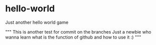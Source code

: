 # hello-world
Just another hello world game 

"""
This is another test for commit on the branches
Just a newbie who wanna learn what is the function of github and how to use it :)
"""
